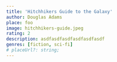 ```yaml
---
title: 'Hitchhikers Guide to the Galaxy'
author: Douglas Adams
place: foo
image: hitchhikers-guide.jpeg
rating: 2
description: asdfasdfasdfasdfasdfasdf
genres: [fiction, sci-fi]
# placeUrl?: string;
---
```

